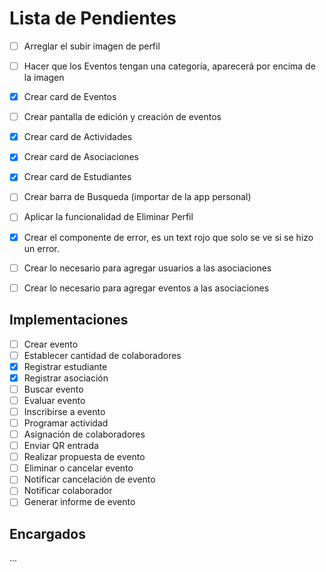 # Lista de Pendientes
- [ ] Arreglar el subir imagen de perfil

- [ ] Hacer que los Eventos tengan una categoría, aparecerá por encima de la imagen

- [X] Crear card de Eventos
- [ ] Crear pantalla de edición y creación de eventos
- [X] Crear card de Actividades
- [X] Crear card de Asociaciones
- [X] Crear card de Estudiantes
- [ ] Crear barra de Busqueda (importar de la app personal)

- [ ] Aplicar la funcionalidad de Eliminar Perfil
- [X] Crear el componente de error, es un text rojo que solo se ve si se hizo un error.
- [ ] Crear lo necesario para agregar usuarios a las asociaciones
- [ ] Crear lo necesario para agregar eventos a las asociaciones


## Implementaciones

- [ ] Crear evento
- [ ] Establecer cantidad de colaboradores
- [X] Registrar estudiante
- [X] Registrar asociación
- [ ] Buscar evento
- [ ] Evaluar evento
- [ ] Inscribirse a evento
- [ ] Programar actividad
- [ ] Asignación de colaboradores
- [ ] Enviar QR entrada
- [ ] Realizar propuesta de evento
- [ ] Eliminar o cancelar evento
- [ ] Notificar cancelación de evento
- [ ] Notificar colaborador
- [ ] Generar informe de evento

## Encargados
...